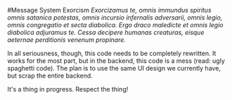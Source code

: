 #Message System Exorcism
*Exorcizamus te, omnis immundus spiritus omnis satanica potestas, omnis incursio infernalis adversarii, omnis legio, omnis congregatio et secta diabolica. Ergo draco maledicte et omnis legio diabolica adjuramus te. Cessa decipere humanas creaturas, eisque aeternae perditionis venenum propinare.*

In all seriousness, though, this code needs to be completely rewritten. It works for the most part, but in the backend, this code is a mess (read: ugly spaghetti code). The plan is to use the same UI design we currently have, but scrap the entire backend.

It's a thing in progress. Respect the thing!
